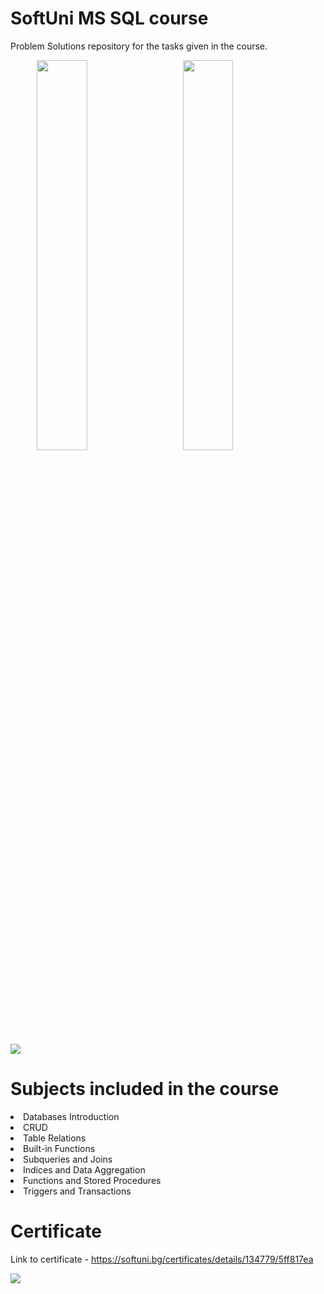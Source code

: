 # SoftUni MS SQL course
Problem Solutions repository for the tasks given in the course.
<p></p>
<p>&ensp;&ensp;&ensp;&ensp;&ensp;&ensp;<img style="width: 40%" src="https://sundaybizsys.com/wp-content/uploads/2019/11/SQL-Server-Logo.jpg">&ensp;&ensp;&ensp;&ensp;
<img style="width: 40%" src="https://blog.sqlauthority.com/i/b/sp_createProcedure.jpg">
</p>
<p></p>
<p></p>
<p></p>
<img src="https://img.shields.io/badge/Microsoft%20SQL%20Server-CC2927?style=for-the-badge&logo=microsoft%20sql%20server&logoColor=white">

# Subjects included in the course
<li>Databases Introduction</li>
<li>CRUD</li>
<li>Table Relations</li>
<li>Built-in Functions</li>
<li>Subqueries and Joins</li>
<li>Indices and Data Aggregation</li>
<li>Functions and Stored Procedures</li>
<li>Triggers and Transactions</li>
<p></p>
<p></p>
<p></p>

# Certificate
Link to certificate - https://softuni.bg/certificates/details/134779/5ff817ea
<p></p>
<img src="https://i.postimg.cc/dVnnz74Z/Programming-Basics-February-2021-Certificate.jpg">
